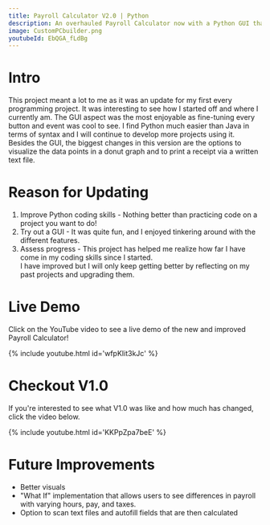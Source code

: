 ```yaml
---
title: Payroll Calculator V2.0 | Python
description: An overhauled Payroll Calculator now with a Python GUI that can render a chart and create a final a receipt via text file.
image: CustomPCbuilder.png
youtubeId: EbQGA_fLdBg
---
```


<link rel="stylesheet" type="text/css" href="video-embed.css">


# Intro

This project meant a lot to me as it was an update for my first every programming project. It was interesting to see how I started off and where I currently am. The GUI aspect was the most enjoyable as fine-tuning every button and event was cool to see. I find Python much easier than Java in terms of syntax and I will continue to develop more projects using it. Besides the GUI, the biggest changes in this version are the options to visualize the data points in a donut graph and to print a receipt via a written text file. 

# Reason for Updating

1. Improve Python  coding skills - Nothing better than practicing code on a project you want to do!
1. Try out a GUI - It was quite fun, and I enjoyed tinkering around with the different features.
1. Assess progress - This project has helped me realize how far I have come in my coding skills since I started. <br> I have improved but I will only keep getting better by reflecting on my past projects and upgrading them.


# Live Demo
Click on the YouTube video to see a live demo of the new and improved Payroll Calculator!

{% include youtube.html id='wfpKIit3kJc' %}

# Checkout V1.0
If you're interested to see what V1.0 was like and how much has changed, click the video below.

{% include youtube.html id='KKPpZpa7beE' %}

# Future Improvements

* Better visuals
* "What If" implementation that allows users to see differences in payroll with varying hours, pay, and taxes.
* Option to scan text files and autofill fields that are then calculated 


